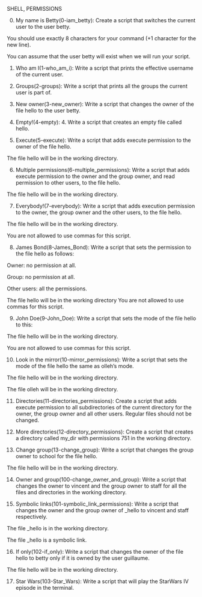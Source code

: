 SHELL, PERMISSIONS

0. My name is Betty(0-iam_betty): Create a script that switches the current user to the user betty.

You should use exactly 8 characters for your command (+1 character for the new line).

You can assume that the user betty will exist when we will run your script.

1. Who am I(1-who_am_i): Write a script that prints the effective username of the current user.

2. Groups(2-groups): Write a script that prints all the groups the current user is part of.

3. New owner(3-new_owner): Write a script that changes the owner of the file hello to the user betty.

4. Empty!(4-empty): 4. Write a script that creates an empty file called hello.

5. Execute(5-execute): Write a script that adds execute permission to the owner of the file hello.

The file hello will be in the working directory.

6. Multiple permissions(6-multiple_permissions): Write a script that adds execute permission to the owner and the group owner, and read permission to other users, to the file hello.

The file hello will be in the working directory.

7. Everybody!(7-everybody): Write a script that adds execution permission to the owner, the group owner and the other users, to the file hello.

The file hello will be in the working directory.

You are not allowed to use commas for this script.

8. James Bond(8-James_Bond): Write a script that sets the permission to the file hello as follows:

Owner: no permission at all.

Group: no permission at all.

Other users: all the permissions.

The file hello will be in the working directory You are not allowed to use commas for this script.

9. John Doe(9-John_Doe): Write a script that sets the mode of the file hello to this:

The file hello will be in the working directory.

You are not allowed to use commas for this script.

10. Look in the mirror(10-mirror_permissions): Write a script that sets the mode of the file hello the same as olleh’s mode.

The file hello will be in the working directory.

The file olleh will be in the working directory.

11. Directories(11-directories_permissions): Create a script that adds execute permission to all subdirectories of the current directory for the owner, the group owner and all other users. Regular files should not be changed.

12. More directories(12-directory_permissions): Create a script that creates a directory called my_dir with permissions 751 in the working directory.

13. Change group(13-change_group): Write a script that changes the group owner to school for the file hello.

The file hello will be in the working directory.

14. Owner and group(100-change_owner_and_group): Write a script that changes the owner to vincent and the group owner to staff for all the files and directories in the working directory.

15. Symbolic links(101-symbolic_link_permissions): Write a script that changes the owner and the group owner of _hello to vincent and staff respectively.

The file _hello is in the working directory.

The file _hello is a symbolic link.

16. If only(102-if_only): Write a script that changes the owner of the file hello to betty only if it is owned by the user guillaume.

The file hello will be in the working directory.

17. Star Wars(103-Star_Wars): Write a script that will play the StarWars IV episode in the terminal.
